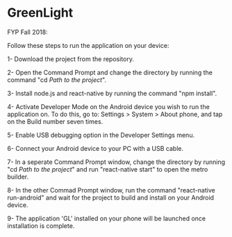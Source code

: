 # GreenLight
FYP Fall 2018:

Follow these steps to run the application on your device:


1- Download the project from the repository.

2- Open the Command Prompt and change the directory by running the command "cd *Path to the project*".
  
3- Install node.js and react-native by running the command "npm install".

4- Activate Developer Mode on the Android device you wish to run the application on. To do this, go to: Settings > System > About phone,      and tap on the Build number seven times.

5- Enable USB debugging option in the Developer Settings menu.

6- Connect your Android device to your PC with a USB cable.

7- In a seperate Command Prompt window, change the directory by running "cd *Path to the project*" and run "react-native start" to open      the metro builder.
  
8- In the other Commad Prompt window, run the command "react-native run-android" and wait for the project to build and install on your        Android device.

9- The application 'GL' installed on your phone will be launched once installation is complete. 
